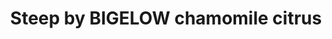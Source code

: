 ---
layout: default
index: 55
country: USA, MA
title: Steep by BIGELOW chamomile citrus
category: Services
description: |
---